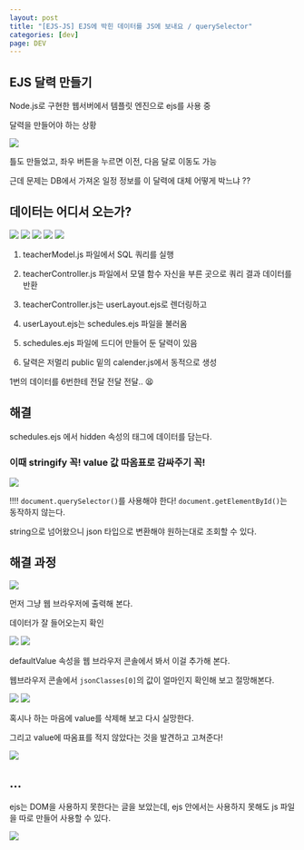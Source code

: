 ```yaml
---
layout: post
title: "[EJS-JS] EJS에 박힌 데이터를 JS에 보내요 / querySelector"
categories: [dev]
page: DEV
---
```


## EJS 달력 만들기

Node.js로 구현한 웹서버에서 템플릿 엔진으로 ejs를 사용 중

달력을 만들어야 하는 상황

<img src="../attachment/230628/calendar.png">

틀도 만들었고, 좌우 버튼을 누르면 이전, 다음 달로 이동도 가능

근데 문제는 DB에서 가져온 일정 정보를 이 달력에 대체 어떻게 박느냐 ??

## 데이터는 어디서 오는가?

<img src="../attachment/230628/model.PNG">

<img src="../attachment/230628/controller.PNG">

<img src="../attachment/230628/layout.PNG">

<img src="../attachment/230628/schedules.PNG">

<img src="../attachment/230628/calendarjs.PNG">

1. teacherModel.js 파일에서 SQL 쿼리를 실행

2. teacherController.js 파일에서 모델 함수 자신을 부른 곳으로 쿼리 결과 데이터를 반환

3. teacherController.js는 userLayout.ejs로 렌더링하고

4. userLayout.ejs는 schedules.ejs 파일을 불러옴

5. schedules.ejs 파일에 드디어 만들어 둔 달력이 있음

6. 달력은 저멀리 public 밑의 calender.js에서 동적으로 생성

1번의 데이터를 6번한테 전달 전달 전달.. 😫


## 해결

schedules.ejs 에서 hidden 속성의 태그에 데이터를 담는다.

### 이때 stringify 꼭! value 값 따옴표로 감싸주기 꼭!

<img src="../attachment/230628/calendarjs-2.PNG">

‼‼ `document.querySelector()`를 사용해야 한다! `document.getElementById()`는 동작하지 않는다.

string으로 넘어왔으니 json 타입으로 변환해야 원하는대로 조회할 수 있다.

## 해결 과정

<img src="../attachment/230628/01viewprint.png">

먼저 그냥 웹 브라우저에 출력해 본다.

데이터가 잘 들어오는지 확인

<img src="../attachment/230628/02defaultValue.png">

<img src="../attachment/230628/03bracket.png">

defaultValue 속성을 웹 브라우저 콘솔에서 봐서 이걸 추가해 본다.

웹브라우저 콘솔에서 `jsonClasses[0]`의 값이 얼마인지 확인해 보고 절망해본다.

<img src="../attachment/230628/04novalue.png">

<img src="../attachment/230628/05error.png">

혹시나 하는 마음에 value를 삭제해 보고 다시 실망한다.

그리고 value에 따옴표를 적지 않았다는 것을 발견하고 고쳐준다!

<img src="../attachment/230628/06finish.PNG">

## ...

ejs는 DOM을 사용하지 못한다는 글을 보았는데, ejs 안에서는 사용하지 못해도 js 파일을 따로 만들어 사용할 수 있다.

<img src="../attachment/230628/ejsdom.PNG">
